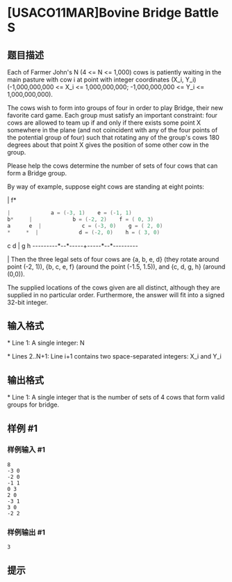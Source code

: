 # [USACO11MAR]Bovine Bridge Battle S

## 题目描述

Each of Farmer John's N (4 <= N <= 1,000) cows is patiently waiting in the main pasture with cow i at point with integer coordinates (X\_i, Y\_i) (-1,000,000,000 <= X\_i <= 1,000,000,000; -1,000,000,000 <= Y\_i <= 1,000,000,000).

The cows wish to form into groups of four in order to play Bridge, their new favorite card game. Each group must satisfy an important constraint: four cows are allowed to team up if and only if there exists some point X somewhere in the plane (and not coincident with any of the four points of the potential group of four) such that rotating any of the group's cows 180 degrees about that point X gives the position of some other cow in the group.

Please help the cows determine the number of sets of four cows that can form a Bridge group.

By way of example, suppose eight cows are standing at eight points:

|
f\*
```cpp
|             a = (-3, 1)    e = (-1, 1) 
b*     |             b = (-2, 2)    f = ( 0, 3) 
a      e  |             c = (-3, 0)    g = ( 2, 0) 
*     *  |             d = (-2, 0)    h = ( 3, 0) 
```
c  d     |     g  h
---------\*--\*-----+-----\*--\*---------

|
Then the three legal sets of four cows are {a, b, e, d} (they rotate around point (-2, 1)), {b, c, e, f} (around the point (-1.5, 1.5)), and {c, d, g, h} (around (0,0)).

The supplied locations of the cows given are all distinct, although they are supplied in no particular order. Furthermore, the answer will fit into a signed 32-bit integer.


## 输入格式

\* Line 1: A single integer: N

\* Lines 2..N+1: Line i+1 contains two space-separated integers: X\_i and Y\_i


## 输出格式

\* Line 1: A single integer that is the number of sets of 4 cows that form valid groups for bridge.


## 样例 #1

### 样例输入 #1
```
8 
-3 0 
-2 0 
-1 1 
0 3 
2 0 
-3 1 
3 0 
-2 2
```

### 样例输出 #1

```
3
```

## 提示


